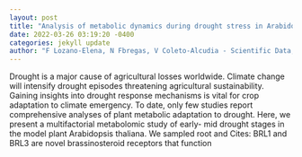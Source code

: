 ```yaml
--- 
layout: post 
title: "Analysis of metabolic dynamics during drought stress in Arabidopsis plants" 
date: 2022-03-26 03:19:20 -0400 
categories: jekyll update 
author: "F Lozano-Elena, N Fbregas, V Coleto-Alcudia - Scientific Data, 2022" 
--- 
```

Drought is a major cause of agricultural losses worldwide. Climate change will intensify drought episodes threatening agricultural sustainability. Gaining insights into drought response mechanisms is vital for crop adaptation to climate emergency. To date, only few studies report comprehensive analyses of plant metabolic adaptation to drought. Here, we present a multifactorial metabolomic study of early- mid drought stages in the model plant Arabidopsis thaliana. We sampled root and Cites: BRL1 and BRL3 are novel brassinosteroid receptors that function